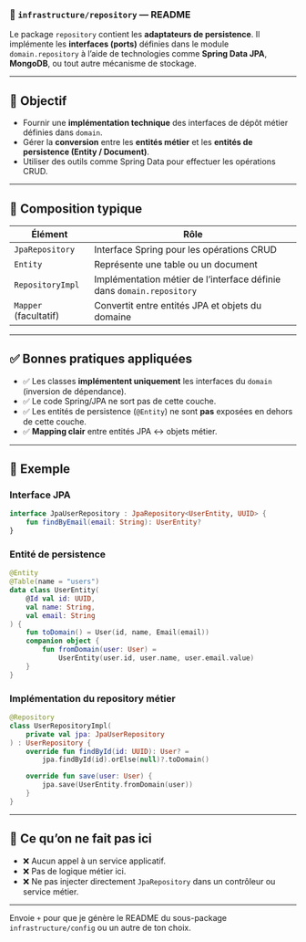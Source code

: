 ### 📁 `infrastructure/repository` — README

Le package `repository` contient les **adaptateurs de persistence**. Il implémente les **interfaces (ports)** définies dans le module `domain.repository` à l’aide de technologies comme **Spring Data JPA**, **MongoDB**, ou tout autre mécanisme de stockage.

---

## 🎯 Objectif

* Fournir une **implémentation technique** des interfaces de dépôt métier définies dans `domain`.
* Gérer la **conversion** entre les **entités métier** et les **entités de persistence (Entity / Document)**.
* Utiliser des outils comme Spring Data pour effectuer les opérations CRUD.

---

## 🧱 Composition typique

| Élément               | Rôle                                                                  |
| --------------------- | --------------------------------------------------------------------- |
| `JpaRepository`       | Interface Spring pour les opérations CRUD                             |
| `Entity`              | Représente une table ou un document                                   |
| `RepositoryImpl`      | Implémentation métier de l’interface définie dans `domain.repository` |
| `Mapper` (facultatif) | Convertit entre entités JPA et objets du domaine                      |

---

## ✅ Bonnes pratiques appliquées

* ✅ Les classes **implémentent uniquement** les interfaces du `domain` (inversion de dépendance).
* ✅ Le code Spring/JPA ne sort pas de cette couche.
* ✅ Les entités de persistence (`@Entity`) ne sont **pas** exposées en dehors de cette couche.
* ✅ **Mapping clair** entre entités JPA ↔ objets métier.

---

## 📌 Exemple

### Interface JPA

```kotlin
interface JpaUserRepository : JpaRepository<UserEntity, UUID> {
    fun findByEmail(email: String): UserEntity?
}
```

### Entité de persistence

```kotlin
@Entity
@Table(name = "users")
data class UserEntity(
    @Id val id: UUID,
    val name: String,
    val email: String
) {
    fun toDomain() = User(id, name, Email(email))
    companion object {
        fun fromDomain(user: User) =
            UserEntity(user.id, user.name, user.email.value)
    }
}
```

### Implémentation du repository métier

```kotlin
@Repository
class UserRepositoryImpl(
    private val jpa: JpaUserRepository
) : UserRepository {
    override fun findById(id: UUID): User? =
        jpa.findById(id).orElse(null)?.toDomain()

    override fun save(user: User) {
        jpa.save(UserEntity.fromDomain(user))
    }
}
```

---

## 🚫 Ce qu’on **ne fait pas** ici

* ❌ Aucun appel à un service applicatif.
* ❌ Pas de logique métier ici.
* ❌ Ne pas injecter directement `JpaRepository` dans un contrôleur ou service métier.

---

Envoie `+` pour que je génère le README du sous-package `infrastructure/config` ou un autre de ton choix.
